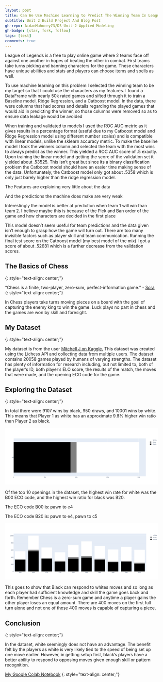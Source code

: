 ```yaml
---
layout: post
title: Can We Use Machine Learning to Predict The Winning Team In League of Legends?
subtitle: Unit 2 Build Project And Blog Post
gh-repo: AidanMahoney73/DS-Unit-2-Applied-Modeling
gh-badge: [star, fork, follow]
tags: [test]
comments: true
---
```


League of Legends is a free to play online game where 2 teams face off against one another in hopes of beating the other in combat. First teams take turns picking and banning characters for the game. These characters have unique abilities and stats and players can choose items and spells as well.

To use machine learning on this problem I selected the winning team to be my target so that I could use the characters as my features. I found a DataFrame with nearly 50k rated games and sifted through it to train a Baseline model, Ridge Regression, and a Catboost model. In the data, there were columns that had scores and details regarding the played games that would aid in predicting the winner, so those columns were removed so as to ensure data leakage would be avoided

When training and validated to models I used the ROC AUC metric as it gives results in a percentage format (useful due to my Catboost model and Ridge Regression model using different number scales) and is compatible with linear models, unlike the sklearn accuracy metric. To make the baseline model I took the winners column and selected the team with the most wins to always predict as the winner. This yielded a ROC AUC score of .5 exactly. Upon training the linear model and getting the score of the validation set it yielded about .53525. This isn’t great but since its a binary classification problem the Catboost model should have an easier time making sense of the data. Unfortunately, the Catboost model only got about .5358 which is only just barely higher than the ridge regression model.

The Features are explaining very little about the data

And the predictions the machine does make are very weak

Interestingly the model is better at prediction when team 1 will win than team 2. I believe maybe this is because of the Pick and Ban order of the game and how characters are decided in the first place

This model doesn’t seem useful for team predictions and the data given isn’t enough to grasp how the game will turn out. There are too many invisible factors such as player skill and team communication. Running the final test score on the Catboost model (my best model of the mix) I got a score of about .52681 which is a further decrease from the validation scores.











## The Basics of Chess
{: style="text-align: center;"}

“Chess is a finite, two-player, zero-sum, perfect-information game.” - [Sora](https://www.springfieldspringfield.co.uk/view_episode_scripts.php?tv-show=no-game-no-life-2014&episode=s01e01)
{: style="text-align: center;"}

In Chess players take turns moving pieces on a board with the goal of capturing the enemy king to win the game. Luck plays no part in chess and the games are won by skill and foresight.

## My Dataset
{: style="text-align: center;"}

My dataset is from the user [Mitchell J on Kaggle.](https://www.kaggle.com/datasnaek/chess) This dataset was created using the Lichess API and collecting data from multiple users. The dataset contains 20058 games played by humans of varying strengths. The dataset has plenty of information for research including, but not limited to, both of the player’s ID, both player’s ELO score, the results of the match, the moves that were made, and the opening ECO code for the game.

## Exploring the Dataset
{: style="text-align: center;"}

In total there were 9107 wins by black, 950 draws, and 10001 wins by white. This means that Player 1 as white has an approximate 9.8% higher win ratio than Player 2 as black.

![all](/img/all.png)

Of the top 10 openings in the dataset, the highest win rate for white was the B00 ECO code, and the highest win ratio for black was B20.

The ECO code B00 is: pawn to e4

The ECO code B20 is: pawn to e4, pawn to c5

![top10eco](/img/top10eco.png)

This goes to show that Black can respond to whites moves and so long as each player had sufficient knowledge and skill the game goes back and forth. Remember Chess is a zero-sum game and anytime a player gains the other player loses an equal amount. There are 400 moves on the first full turn alone and not one of those 400 moves is capable of capturing a piece.

## Conclusion
{: style="text-align: center;"}

In the dataset, white seemingly does not have an advantage. The benefit felt by the players as white is very likely tied to the speed of being set up one move earlier. However, in getting setup first, black’s players have a better ability to respond to opposing moves given enough skill or pattern recognition.

[My Google Colab Notebook](https://colab.research.google.com/drive/158exZSw5ZTbXQSZ2tpjWIwWDIqkx3mmy)
{: style="text-align: center;"}
